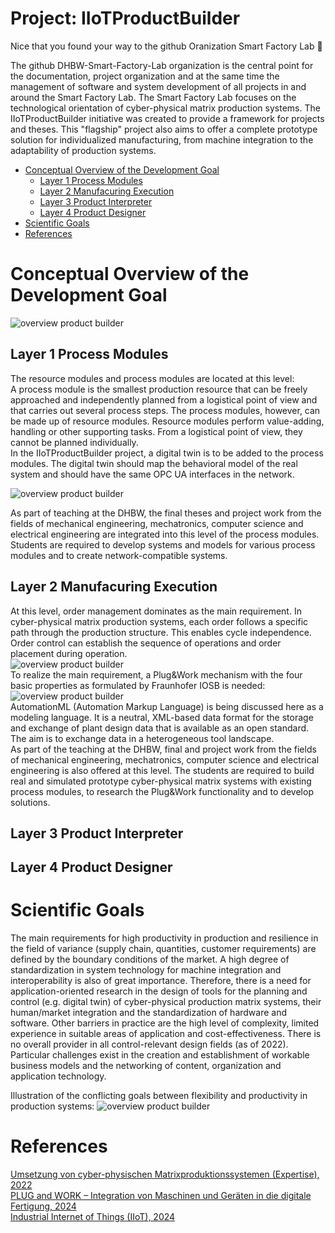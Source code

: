 # Project: IIoTProductBuilder

Nice that you found your way to the github Oranization Smart Factory Lab  👋

The github DHBW-Smart-Factory-Lab organization is the central point for the documentation, project organization and at the same time the management of software and system development of all projects in and around the Smart Factory Lab. The Smart Factory Lab focuses on the technological orientation of cyber-physical matrix production systems. The IIoTProductBuilder initiative was created to provide a framework for projects and theses. This "flagship" project also aims to offer a complete prototype solution for individualized manufacturing, from machine integration to the adaptability of production systems.

<!--

Table of contents
=================

<!--ts-->
   * [Conceptual Overview of the Development Goal](#conceptual-overview-of-the-development-goal)
      * [Layer 1 Process Modules](#layer-1-process-modules)
      * [Layer 2 Manufacuring Execution](#layer-2-manufacuring-execution)
      * [Layer 3 Product Interpreter](#layer-3-product-interpreter)
      * [Layer 4 Product Designer](#layer-4-product-designer)
   * [Scientific Goals](#scientific-goals)
   * [References](references)

<!--te-->


Conceptual Overview of the Development Goal
===========================================
<img  alt="overview product builder" src="/profile/Schichtenmodel_UmsetzungIIoTProductBuilder.drawio.png">

Layer 1 Process Modules
-----------------------
The resource modules and process modules are located at this level:<br>
A process module is the smallest production resource that can be freely approached and independently planned from a logistical point of view and that carries out several process steps. The process modules, however, can be made up of resource modules. Resource modules perform value-adding, handling or other supporting tasks. From a logistical point of view, they cannot be planned individually.<br>
In the IIoTProductBuilder project, a digital twin is to be added to the process modules. The digital twin should map the behavioral model of the real system and should have the same OPC UA interfaces in the network.

<img  alt="overview product builder" src="/profile/2024-05-14 165008.png">

As part of teaching at the DHBW, the final theses and project work from the fields of mechanical engineering, mechatronics, computer science and electrical engineering are integrated into this level of the process modules. Students are required to develop systems and models for various process modules and to create network-compatible systems. 


Layer 2 Manufacuring Execution
------------------------------
At this level, order management dominates as the main requirement. In cyber-physical matrix production systems, each order follows a specific path through the production structure. This enables cycle independence. Order control can establish the sequence of operations and order placement during operation.<br> 
<img  alt="overview product builder" src="/profile/2024-05-14 165008_2.png"><br> 
To realize the main requirement, a Plug&Work mechanism with the four basic properties as formulated by Fraunhofer IOSB is needed:<br> 
<img  alt="overview product builder" src="/profile/2024-05-14 165500.png"><br> 
AutomationML (Automation Markup Language) is being discussed here as a modeling language. It is a neutral, XML-based data format for the storage and exchange of plant design data that is available as an open standard. The aim is to exchange data in a heterogeneous tool landscape.<br> 
As part of the teaching at the DHBW, final and project work from the fields of mechanical engineering, mechatronics, computer science and electrical engineering is also offered at this level. The students are required to build real and simulated prototype cyber-physical matrix systems with existing process modules, to research the Plug&Work functionality and to develop solutions. 

Layer 3 Product Interpreter
---------------------------

Layer 4 Product Designer
-------------------------

Scientific Goals
================
The main requirements for high productivity in production and resilience in the field of variance (supply chain, quantities, customer requirements) are defined by the boundary conditions of the market.  A high degree of standardization in system technology for machine integration and interoperability is also of great importance. Therefore, there is a need for application-oriented research in the design of tools for the planning and control (e.g. digital twin) of cyber-physical production matrix systems, their human/market integration and the standardization of hardware and software. 
Other barriers in practice are the high level of complexity, limited experience in suitable areas of application and cost-effectiveness. There is no overall provider in all control-relevant design fields (as of 2022). Particular challenges exist in the creation and establishment of workable business models and the networking of content, organization and application technology. 

Illustration of the conflicting goals between flexibility and productivity in production systems:
<img  alt="overview product builder" src="/profile/2024-05-02 140833.png">

References
==========
[Umsetzung von cyber-physischen Matrixproduktionssystemen (Expertise), 2022](https://www.acatech.de/publikation/umsetzung-von-cyber-physischen-matrixproduktionssystemen/) <br> 
[PLUG and WORK – Integration von Maschinen und Geräten in die digitale Fertigung, 2024](https://www.iosb.fraunhofer.de/de/geschaeftsfelder/automatisierung-digitalisierung/technologien/plug-and-work.html)<br> 
[Industrial Internet of Things (IIoT), 2024](https://www.iosb.fraunhofer.de/de/geschaeftsfelder/automatisierung-digitalisierung/anwendungsfelder/iiot.html)




